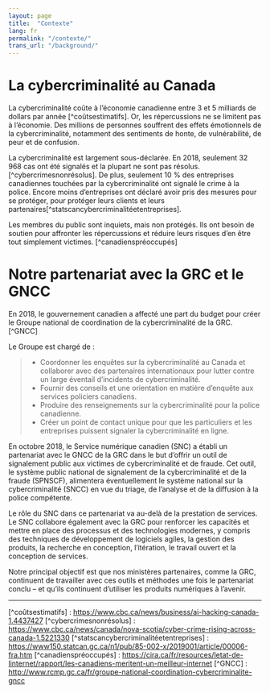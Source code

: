 ```yaml
---
layout: page
title:  "Contexte"
lang: fr
permalink: "/contexte/"
trans_url: "/background/"
---
```


# La cybercriminalité au Canada

La cybercriminalité coûte à l’économie canadienne entre 3 et 5 milliards de dollars par année [^coûtsestimatifs]. Or, les répercussions ne se limitent pas à l’économie. Des millions de personnes souffrent des effets émotionnels de la cybercriminalité, notamment des sentiments de honte, de vulnérabilité, de peur et de confusion.

La cybercriminalité est largement sous-déclarée. En 2018, seulement 32 968 cas ont été signalés et la plupart ne sont pas résolus. [^cybercrimesnonrésolus]. De plus, seulement 10 % des entreprises canadiennes touchées par la cybercriminalité ont signalé le crime à la police.
 Encore moins d’entreprises ont déclaré avoir pris des mesures pour se protéger, pour protéger leurs clients et leurs partenaires[^statscancybercriminalitéetentreprises].

Les membres du public sont inquiets, mais non protégés. Ils ont besoin de soutien pour affronter les répercussions et réduire leurs risques d’en être tout simplement victimes. [^canadienspréoccupés]

# Notre partenariat avec la GRC et le GNCC

En 2018, le gouvernement canadien a affecté une part du budget pour créer le Groupe national de coordination de la cybercriminalité de la GRC.[^GNCC] 

Le Groupe est chargé de :
 > * Coordonner les enquêtes sur la cybercriminalité au Canada et collaborer avec des partenaires internationaux pour lutter contre un large éventail d’incidents de cybercriminalité.
 > * Fournir des conseils et une orientation en matière d’enquête aux services policiers canadiens.
 > * Produire des renseignements sur la cybercriminalité pour la police canadienne.
 > * Créer un point de contact unique pour que les particuliers et les entreprises puissent signaler la cybercriminalité en ligne.

En octobre 2018, le Service numérique canadien (SNC) a établi un partenariat avec le GNCC de la GRC dans le but d’offrir un outil de signalement public aux victimes de cybercriminalité et de fraude. Cet outil, le système public national de signalement de la cybercriminalité et de la fraude (SPNSCF), alimentera éventuellement le système national sur la cybercriminalité (SNCC) en vue du triage, de l’analyse et de la diffusion à la police compétente. 

Le rôle du SNC dans ce partenariat va au-delà de la prestation de services. Le SNC collabore également avec la GRC pour renforcer les capacités et mettre en place des processus et des technologies modernes, y compris des techniques de développement de logiciels agiles, la gestion des produits, la recherche en conception, l’itération, le travail ouvert et la conception de services. 

Notre principal objectif est que nos ministères partenaires, comme la GRC, continuent de travailler avec ces outils et méthodes une fois le partenariat conclu – et qu’ils continuent d’utiliser les produits numériques à l’avenir.

---
[^coûtsestimatifs] : https://www.cbc.ca/news/business/ai-hacking-canada-1.4437427
[^cybercrimesnonrésolus] : https://www.cbc.ca/news/canada/nova-scotia/cyber-crime-rising-across-canada-1.5221330
[^statscancybercriminalitéetentreprises] : https://www150.statcan.gc.ca/n1/pub/85-002-x/2019001/article/00006-fra.htm
[^canadienspréoccupés] : https://cira.ca/fr/resources/letat-de-linternet/rapport/les-canadiens-meritent-un-meilleur-internet
[^GNCC] : http://www.rcmp.gc.ca/fr/groupe-national-coordination-cybercriminalite-gncc
